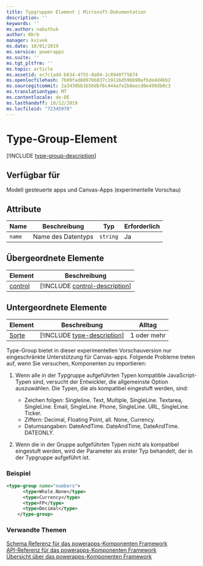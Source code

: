 ```yaml
---
title: Typgruppen Element | Microsoft-Dokumentation
description: ''
keywords: ''
ms.author: nabuthuk
author: Nkrb
manager: kvivek
ms.date: 10/01/2019
ms.service: powerapps
ms.suite: ''
ms.tgt_pltfrm: ''
ms.topic: article
ms.assetid: ec7c1ad4-b834-4755-8a04-2c8940f75674
ms.openlocfilehash: 7b09fad6097bb837c19116d59bb90afbde4d46b2
ms.sourcegitcommit: 2a3430bb1b56dbf6c444afe2b8eecd0e499db0c3
ms.translationtype: MT
ms.contentlocale: de-DE
ms.lasthandoff: 10/12/2019
ms.locfileid: "72345978"
---
```

# <a name="type-group-element"></a>Type-Group-Element

[!INCLUDE [type-group-description](includes/type-group-description.md)]

## <a name="available-for"></a>Verfügbar für

Modell gesteuerte apps und Canvas-Apps (experimentelle Vorschau)

## <a name="attributes"></a>Attribute

|Name|Beschreibung|Typ|Erforderlich|
|--|--|--|--|
|`name`|Name des Datentyps|`string`|Ja|

## <a name="parent-elements"></a>Übergeordnete Elemente

|Element|Beschreibung|
|--|--|
|[control](control.md)|[!INCLUDE [control-description](includes/control-description.md)]|


## <a name="child-elements"></a>Untergeordnete Elemente

|Element|Beschreibung|Alltag|
|--|--|--|
|[Sorte](type.md)|[!INCLUDE [type-description](includes/type-description.md)]|1 oder mehr|


Type-Group bietet in dieser experimentellen Vorschauversion nur eingeschränkte Unterstützung für Canvas-apps. Folgende Probleme treten auf, wenn Sie versuchen, Komponenten zu importieren:

1. Wenn alle in der Typgruppe aufgeführten Typen kompatible JavaScript-Typen sind, versucht der Entwickler, die allgemeinste Option auszuwählen. Die Typen, die als kompatibel eingestuft werden, sind:
   - Zeichen folgen: Singleline. Text, Multiple, SingleLine. Textarea, SingleLine. Email, SingleLine. Phone, SingleLine. URL, SingleLine. Ticker.
   - Ziffern: Decimal, Floating Point, all. None, Currency.
   - Datumsangaben: DateAndTime. DateAndTime, DateAndTime. DATEONLY.

2. Wenn die in der Gruppe aufgeführten Typen nicht als kompatibel eingestuft werden, wird der Parameter als erster Typ behandelt, der in der Typgruppe aufgeführt ist.

### <a name="example"></a>Beispiel

```XML
<type-group name="numbers">
      <type>Whole.None</type>
      <type>Currency</type>
      <type>FP</type>
      <type>Decimal</type>
    </type-group>
```

### <a name="related-topics"></a>Verwandte Themen

[Schema Referenz für das powerapps-Komponenten Framework](index.md)<br/>
[API-Referenz für das powerapps-Komponenten Framework](../reference/index.md)<br/>
[Übersicht über das powerapps-Komponenten Framework](../overview.md)